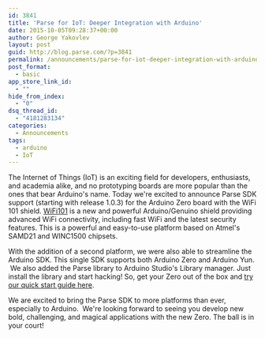 ```yaml
---
id: 3841
title: 'Parse for IoT: Deeper Integration with Arduino'
date: 2015-10-05T09:28:37+00:00
author: George Yakovlev
layout: post
guid: http://blog.parse.com/?p=3841
permalink: /announcements/parse-for-iot-deeper-integration-with-arduino/
post_format:
  - basic
app_store_link_id:
  - ""
hide_from_index:
  - "0"
dsq_thread_id:
  - "4181283134"
categories:
  - Announcements
tags:
  - arduino
  - IoT
---
```

The Internet of Things (IoT) is an exciting field for developers, enthusiasts, and academia alike, and no prototyping boards are more popular than the ones that bear Arduino's name. Today we're excited to announce Parse SDK support (starting with release 1.0.3) for the Arduino Zero board with the WiFi 101 shield. [WiFi101](https://www.arduino.cc/en/Main/ArduinoWiFiShield101) is a new and powerful Arduino/Genuino shield providing advanced WiFi connectivity, including fast WiFi and the latest security features. This is a powerful and easy-to-use platform based on Atmel's SAMD21 and WINC1500 chipsets.

With the addition of a second platform, we were also able to streamline the Arduino SDK. This single SDK supports both Arduino Zero and Arduino Yun.  We also added the Parse library to Arduino Studio's Library manager. Just install the library and start hacking! So, get your Zero out of the box and <a href="https://www.parse.com/apps/quickstart#embedded/arduinozero" target="_blank">try our quick start guide here</a>.

We are excited to bring the Parse SDK to more platforms than ever, especially to Arduino.  We're looking forward to seeing you develop new bold, challenging, and magical applications with the new Zero. The ball is in your court!